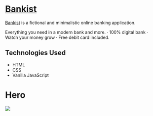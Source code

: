 # <a href="https://bankist-website-andrii-mysaka.netlify.app/" target="_blank">Bankist</a>

<a href="https://bankist-bank.vercel.app/">Bankist</a> is a fictional and minimalistic online banking application.

Everything you need in a modern bank and more.
· 100% digital bank
· Watch your money grow
· Free debit card included.

## Technologies Used

- HTML
- CSS
- Vanilla JavaScript

# Hero
<a href="https://omnifood-andrii-mysaka.netlify.app" target="_blank">
<img src="./project-preview.png.png" style="max-width:100%;"></a>

